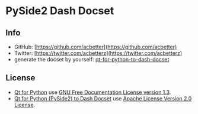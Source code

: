 # PySide2 Dash Docset

## Info

- GitHub: [https://github.com/acbetter](https://github.com/acbetter)
- Twitter: [https://twitter.com/acbetterz](https://twitter.com/acbetterz)
- generate the docset by yourself: [qt-for-python-to-dash-docset](https://github.com/acbetter/qt-for-python-to-dash-docset)

## License

- [Qt for Python](https://doc.qt.io/qtforpython/index.html) use [GNU Free Documentation License version 1.3](https://www.gnu.org/licenses/fdl-1.3.en.html).
- [Qt for Python (PySide2) to Dash Docset](https://github.com/acbetter/qt-for-python-to-dash-docset) use [Apache License Version 2.0 License](https://www.apache.org/licenses/LICENSE-2.0).
